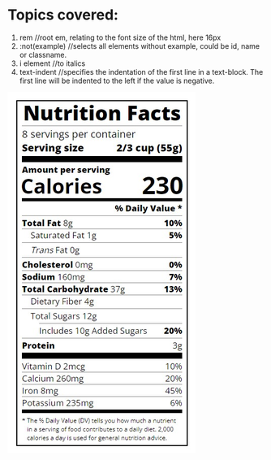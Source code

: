 # Topics covered:

1. rem //root em, relating to the font size of the html, here 16px
2. :not(example) //selects all elements without example, could be id, name or classname.
3. i element //to italics
4. text-indent //specifies the indentation of the first line in a text-block. The first line will be indented to the left if the value is negative.

![Img](./Nutrition_Label.jpg)

